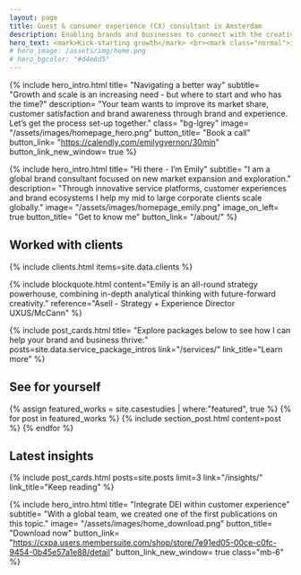 ```yaml
---
layout: page
title: Guest & consumer experience (CX) consultant in Amsterdam
description: Enabling brands and businesses to connect with the creative class, millennials and Gen Z through captivating guest and customer experiences, IRL.
hero_text: <mark>Kick-starting growth</mark> <br><mark class="normal">in brands & business</mark> <br><mark>with visionaries like you</mark>
# hero_image: /assets/img/home.png
# hero_bgcolor: "#d4e8d5"
---
```


{% include hero_intro.html
title= "Navigating a better way"
subtitle= "Growth and scale is an increasing need - but where to start and who has the time?"
description= "Your team wants to improve its market share, customer satisfaction and brand awareness through brand and experience. Let’s get the process set-up together."
class= "bg-lgrey"
image= "/assets/images/homepage_hero.png"
button_title= "Book a call" button_link= "https://calendly.com/emilygvernon/30min"
button_link_new_window= true
%}

{% include hero_intro.html
title= "Hi there - I’m Emily"
subtitle= "I am a global brand consultant focused on new market expansion and exploration."
description= "Through innovative service platforms, customer experiences and brand ecosystems I help my mid to large corporate clients scale globally."
image= "/assets/images/homepage_emily.png"
image_on_left= true
button_title= "Get to know me" button_link= "/about/"
%}

## Worked with clients

{% include clients.html items=site.data.clients %}

{% include blockquote.html 
content="Emily is an all-round strategy powerhouse, combining in-depth analytical thinking with future-forward creativity." 
reference="Asell - Strategy + Experience Director UXUS/McCann"
%}

{% include post_cards.html
title= "Explore packages below to see how I can help your brand and business thrive:"
posts=site.data.service_package_intros 
link="/services/" link_title="Learn more"
%}

## See for yourself

{% assign featured_works = site.casestudies | where:"featured", true  %}
{% for post in featured_works %}
  {% include section_post.html content=post %}
{% endfor %}

## Latest insights

{% include post_cards.html posts=site.posts limit=3 link="/insights/" link_title="Keep reading" %}

{% include hero_intro.html
title= "Integrate DEI within customer experience"
subtitle= "With a global team, we created one of the first publications on this topic."
image= "/assets/images/home_download.png"
button_title= "Download now" button_link= "https://cxpa.users.membersuite.com/shop/store/7e91ed05-00ce-c0fc-9454-0b45e57a1e88/detail"
button_link_new_window= true
class="mb-6"
%}
